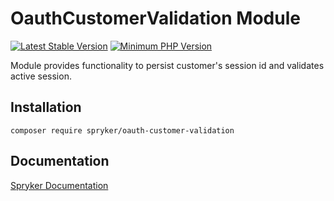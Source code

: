# OauthCustomerValidation Module
[![Latest Stable Version](https://poser.pugx.org/spryker/oauth-customer-validation/v/stable.svg)](https://packagist.org/packages/spryker/oauth-customer-validation)
[![Minimum PHP Version](https://img.shields.io/badge/php-%3E%3D%208.3-8892BF.svg)](https://php.net/)

Module provides functionality to persist customer's session id and validates active session.

## Installation

```
composer require spryker/oauth-customer-validation
```

## Documentation

[Spryker Documentation](https://docs.spryker.com)
